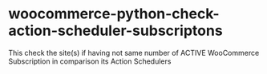 # woocommerce-python-check-action-scheduler-subscriptons
This check the site(s) if having not same number of ACTIVE WooCommerce Subscription in comparison its Action Schedulers
